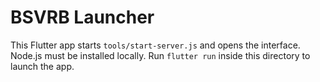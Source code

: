 # BSVRB Launcher

This Flutter app starts `tools/start-server.js` and opens the interface.
Node.js must be installed locally. Run `flutter run` inside this directory to
launch the app.
